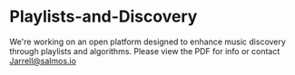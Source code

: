 # Playlists-and-Discovery
We're working on an open platform designed to enhance music discovery through playlists and algorithms. Please view the PDF for info or contact Jarrell@salmos.io 
